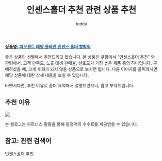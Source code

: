 ﻿---
layout: post
title:  "인센스홀더 추천 관련 상품 추천"
author: teddy
categories: [ 가구/인테리어 ]
tags: [인센스홀더 추천]
image: https://static.coupangcdn.com/image/vendor_inventory/088f/fab762de562bc41eafdfc0b8ec416470ac0c669d911f626dcc152985bb75.jpg 
description: "쿠팡에서 인센스홀더 추천 관련 상품으로 가장 고객 선호도가 높은 제품 중 하나입니다."
---

<a href="https://link.coupang.com/re/AFFSDP?lptag=AF3256674&pageKey=1342696740&itemId=2369964595&vendorItemId=70366063359&traceid=V0-153-e67e4f52f2908ca8"><b>상품명: <font color='#01579B'>피오센트 태양 플레인 인센스 홀더 향받침</font></b></a>

좋은 상품만 선별해서 추천드리고 있습니다.
본 상품은 쿠팡에서 "인센스홀더 추천" 와 관련해서, 고객 만족도, 노출 대비 판매율, 선호도가 가장 높은 제품 중의 하나입니다.
구매하셨을 때, 크게 후회가 되지 않을 상품으로 보시면 됩니다. 
다음 이미지를 클릭하시면 해당 상품에 대한 상세 내용을 보실 수 있습니다.

바쁘시다면, 추천 이유로 좀더 요약해서 설명드렸으니, 참고 부탁드립니다.

## 추천 이유 

<a href="https://link.coupang.com/re/AFFSDP?lptag=AF3256674&pageKey=1342696740&itemId=2369964595&vendorItemId=70366063359&traceid=V0-153-e67e4f52f2908ca8"><img src="https://thumbnail6.coupangcdn.com/thumbnails/remote/q89/image/vendor_inventory/19ce/75f985336969e236a2a5a9a04d6ce531e93946be8f45dc7d27ee1f3f7ce1.jpg"></a> 

본 블로그는 파트너스 활동을 통해 일정액의 수수료를 제공받을 수 있습니다.

## 참고: 관련 검색어    
인센스홀더 추천
